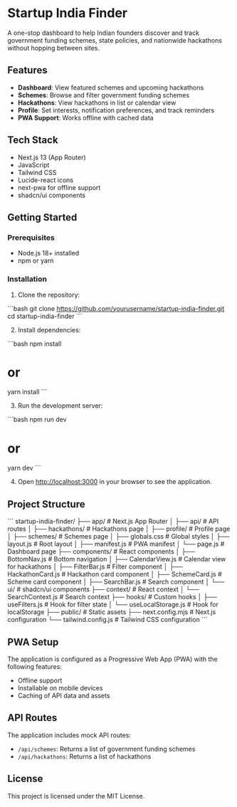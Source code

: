# Startup India Finder

A one-stop dashboard to help Indian founders discover and track government funding schemes, state policies, and nationwide hackathons without hopping between sites.

## Features

- **Dashboard**: View featured schemes and upcoming hackathons
- **Schemes**: Browse and filter government funding schemes
- **Hackathons**: View hackathons in list or calendar view
- **Profile**: Set interests, notification preferences, and track reminders
- **PWA Support**: Works offline with cached data

## Tech Stack

- Next.js 13 (App Router)
- JavaScript
- Tailwind CSS
- Lucide-react icons
- next-pwa for offline support
- shadcn/ui components

## Getting Started

### Prerequisites

- Node.js 18+ installed
- npm or yarn

### Installation

1. Clone the repository:

\`\`\`bash
git clone https://github.com/yourusername/startup-india-finder.git
cd startup-india-finder
\`\`\`

2. Install dependencies:

\`\`\`bash
npm install
# or
yarn install
\`\`\`

3. Run the development server:

\`\`\`bash
npm run dev
# or
yarn dev
\`\`\`

4. Open [http://localhost:3000](http://localhost:3000) in your browser to see the application.

## Project Structure

\`\`\`
startup-india-finder/
├── app/                  # Next.js App Router
│   ├── api/              # API routes
│   ├── hackathons/       # Hackathons page
│   ├── profile/          # Profile page
│   ├── schemes/          # Schemes page
│   ├── globals.css       # Global styles
│   ├── layout.js         # Root layout
│   ├── manifest.js       # PWA manifest
│   └── page.js           # Dashboard page
├── components/           # React components
│   ├── BottomNav.js      # Bottom navigation
│   ├── CalendarView.js   # Calendar view for hackathons
│   ├── FilterBar.js      # Filter component
│   ├── HackathonCard.js  # Hackathon card component
│   ├── SchemeCard.js     # Scheme card component
│   ├── SearchBar.js      # Search component
│   └── ui/               # shadcn/ui components
├── context/              # React context
│   └── SearchContext.js  # Search context
├── hooks/                # Custom hooks
│   ├── useFilters.js     # Hook for filter state
│   └── useLocalStorage.js # Hook for localStorage
├── public/               # Static assets
├── next.config.mjs       # Next.js configuration
└── tailwind.config.js    # Tailwind CSS configuration
\`\`\`

## PWA Setup

The application is configured as a Progressive Web App (PWA) with the following features:

- Offline support
- Installable on mobile devices
- Caching of API data and assets

## API Routes

The application includes mock API routes:

- `/api/schemes`: Returns a list of government funding schemes
- `/api/hackathons`: Returns a list of hackathons

## License

This project is licensed under the MIT License.
